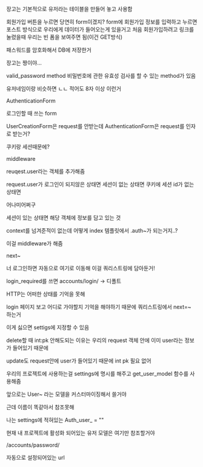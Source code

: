 장고는 기본적으로 유저라는 테이블을 만들어 놓고 사용함

회원가입 버튼을 누르면 당연히 form이겠지? form에 회원가입 정보를 입력하고 누르면 포스트 방식으로 우리에게 데이터가 들어오는게 있을거고 처음 회원가입하려고 링크를 눌렸을때 우리는 빈 폼을 보여주면 됨(이건 GET방식)



패스워드를 암호화해서 DB에 저장한거

장고는 짱이야...

valid_password method 비밀번호에 관한 유효성 검사를 할 수 있는 method가 있음

유저네임이랑 비슷하면 ㄴㄴ 적어도 8자 이상 이런거



AuthenticationForm

로그인할 때 쓰는 form



UserCreationForm은 request를 안받는데 AuthenticationForm은 request를 인자로 받는거?

쿠키랑 세션때문에? 



middleware

reuqest.user라는 객체를 추가해줌

request.user가 로그인이 되지않은 상태면 세션이 없는 상태면 쿠키에 세션 id가 없는 상태면

어나미어쩌구

세션이 있는 상태면 해당 객체에 정보를 담고 있는 것



context를 넘겨준적이 없는데 어떻게 index 템플릿에서 .auth~가 되는거지..?

이걸 middleware가 해줌



next~

너 로그인하면 자동으로 여기로 이동해 이걸 쿼리스트링에 담아둔거!

 login_required를 쓰면 accounts/login/ -> 디폴트

HTTP는 어떠한 상태를 기억을 못해

login  페이지 보고 어디로 가야할지 기억을 해야하기  때문에 쿼리스트링에서 next=~ 하는거



이게 싫으면 settigs에 지정할 수 있음



delete할 때 int:pk 안해도되는 이유는 우리의 request 객체 안에 이미 user라는 정보가 들어있기 때문에 

update도 request안에 user가 들어있기 때문에 int pk 필요 없어



우리의 프로젝트에 사용하는걸 settings에 명시를 해주고 get_user_model 함수를 사용해줌

앞으로는 User~ 라는 모델을 커스터마이징해서 쓸거야

근데 이름이 똑같아서 참조못해

나는 settings에 적혀있는 Auth_user_ = ""

현재 내 프로젝트에 활성화 되어있는 유저 모델은 여기만  참조할거야



/accounts/password/

자동으로 설정되어있는 url